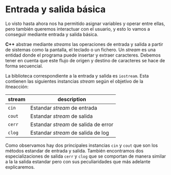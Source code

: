 Entrada y salida básica
====

Lo visto hasta ahora nos ha permitido asignar variables y operar entre ellas, pero también queremos interactuar con el usuario, y esto lo vamos a conseguir mediante entrada y salida básica. 

**C++** abstrae mediante _streams_ las operaciones de entrada y salida a partir de sistemas como la pantalla, el teclado o un fichero. Un _stream_ es una entidad donde el programa puede insertar y extraer caracteres. Debemos tener en cuenta que este flujo de origen y destino de caracteres se hace de forma secuencial.

La biblioteca correspondiente a la entrada y salida es `iostream`. Esta contienen las siguientes instancias _stream_ según el objetivo de la itneacción:

| **stream** | **description** |
|------------|-----------------|
| `cin` | Estandar _stream_ de entrada |
| `cout` | Estandar _stream_ de salida |
| `cerr` | Estandar _stream_ de salida de error|
| `clog` | Estandar _stream_ de salida de log |

Como observamos hay dos principales instancias `cin` y `cout` que son los métodos estandar de entrada y salida. También encontramos dos especializaciones de salida `cerr` y `clog` que se comportan de manera similar a la la salida estandar pero con sus peculiaridades que más adelante explicaremos.




